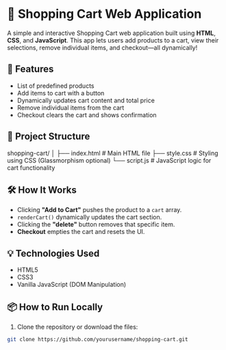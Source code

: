 # 🛒 Shopping Cart Web Application

A simple and interactive Shopping Cart web application built using **HTML**, **CSS**, and **JavaScript**. This app lets users add products to a cart, view their selections, remove individual items, and checkout—all dynamically!

## 🚀 Features

- List of predefined products
- Add items to cart with a button
- Dynamically updates cart content and total price
- Remove individual items from the cart
- Checkout clears the cart and shows confirmation

## 📁 Project Structure

shopping-cart/
│
├── index.html # Main HTML file
├── style.css # Styling using CSS (Glassmorphism optional)
└── script.js # JavaScript logic for cart functionality

## 🛠️ How It Works

- Clicking **"Add to Cart"** pushes the product to a `cart` array.
- `renderCart()` dynamically updates the cart section.
- Clicking the **"delete"** button removes that specific item.
- **Checkout** empties the cart and resets the UI.

## 💡 Technologies Used

- HTML5
- CSS3
- Vanilla JavaScript (DOM Manipulation)

## 📦 How to Run Locally

1. Clone the repository or download the files:

```bash
git clone https://github.com/yourusername/shopping-cart.git
